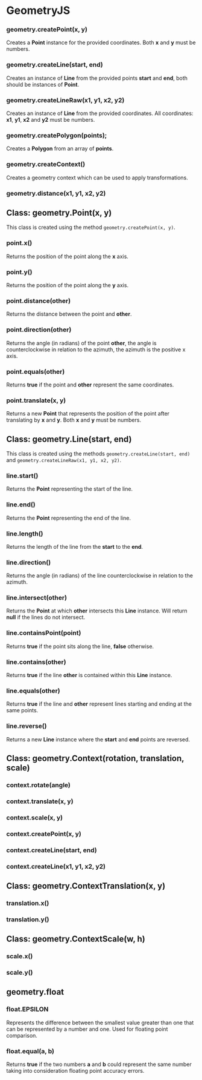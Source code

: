 # GeometryJS

### geometry.createPoint(x, y)

Creates a **Point** instance for the provided coordinates. Both **x** and **y** must be
numbers.

### geometry.createLine(start, end)

Creates an instance of **Line** from the provided points **start** and **end**, both
should be instances of **Point**.

### geometry.createLineRaw(x1, y1, x2, y2)

Creates an instance of **Line** from the provided coordinates. All coordinates: **x1**,
**y1**, **x2** and **y2** must be numbers.

### geometry.createPolygon(points);

Creates a **Polygon** from an array of **points**.

### geometry.createContext()

Creates a geometry context which can be used to apply transformations.

### geometry.distance(x1, y1, x2, y2)

## Class: geometry.Point(x, y)

This class is created using the method `geometry.createPoint(x, y)`.

### point.x()

Returns the position of the point along the **x** axis.

### point.y()

Returns the position of the point along the **y** axis.

### point.distance(other)

Returns the distance between the point and **other**.

### point.direction(other)

Returns the angle (in radians) of the point **other**, the angle is counterclockwise
in relation to the azimuth, the azimuth is the positive x axis.

### point.equals(other)

Returns **true** if the point and **other** represent the same coordinates.

### point.translate(x, y)

Returns a new **Point** that represents the position of the point after translating by
**x** and **y**. Both **x** and **y** must be numbers.

## Class: geometry.Line(start, end)

This class is created using the methods `geometry.createLine(start, end)` and
`geometry.createLineRaw(x1, y1, x2, y2)`.

### line.start()

Returns the **Point** representing the start of the line.

### line.end()

Returns the **Point** representing the end of the line.

### line.length()

Returns the length of the line from the **start** to the **end**.

### line.direction()

Returns the angle (in radians) of the line counterclockwise in relation to the
azimuth.

### line.intersect(other)

Returns the **Point** at which **other** intersects this **Line** instance. Will
return **null** if the lines do not intersect.

### line.containsPoint(point)

Returns **true** if the point sits along the line, **false** otherwise.

### line.contains(other)

Returns **true** if the line **other** is contained within this **Line** instance.

### line.equals(other)

Returns **true** if the line and **other** represent lines starting and ending at
the same points.

### line.reverse()

Returns a new **Line** instance where the **start** and **end** points are reversed.

## Class: geometry.Context(rotation, translation, scale)

### context.rotate(angle)

### context.translate(x, y)

### context.scale(x, y)

### context.createPoint(x, y)

### context.createLine(start, end)

### context.createLine(x1, y1, x2, y2)

## Class: geometry.ContextTranslation(x, y)

### translation.x()

### translation.y()

## Class: geometry.ContextScale(w, h)

### scale.x()

### scale.y()

## geometry.float

### float.EPSILON

Represents the difference between the smallest value greater than one that can be
represented by a number and one. Used for floating point comparison.

### float.equal(a, b)

Returns **true** if the two numbers **a** and **b** could represent the same number
taking into consideration floating point accuracy errors.
